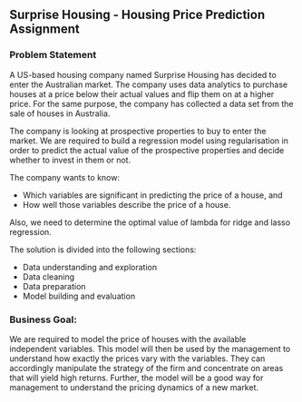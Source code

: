 ## Surprise Housing  - Housing Price Prediction Assignment


### Problem Statement

A US-based housing company named Surprise Housing has decided to enter the Australian market. The company uses data analytics to purchase houses at a price below their actual values and flip them on at a higher price. For the same purpose, the company has collected a data set from the sale of houses in Australia.

The company is looking at prospective properties to buy to enter the market. We are required to build a regression model using regularisation in order to predict the actual value of the prospective properties and decide whether to invest in them or not.



The company wants to know:

* Which variables are significant in predicting the price of a house, and
* How well those variables describe the price of a house.


Also, we need to determine the optimal value of lambda for ridge and lasso regression.

The solution is divided into the following sections:
- Data understanding and exploration
- Data cleaning
- Data preparation
- Model building and evaluation


### Business Goal:
We are required to model the price of houses with the available independent variables. This model will then be used by the management to understand how exactly the prices vary with the variables. They can accordingly manipulate the strategy of the firm and concentrate on areas that will yield high returns. Further, the model will be a good way for management to understand the pricing dynamics of a new market.
